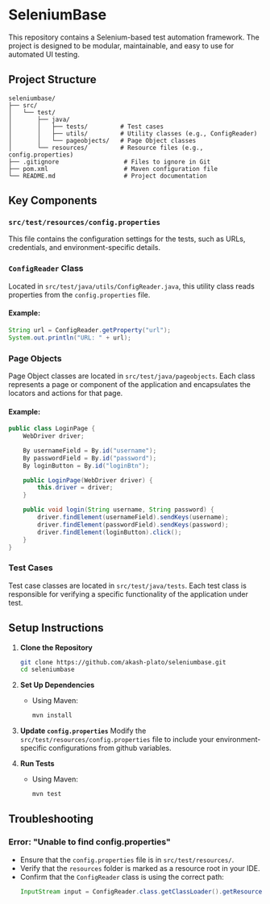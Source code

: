 # SeleniumBase

This repository contains a Selenium-based test automation framework. The project is designed to be modular, maintainable, and easy to use for automated UI testing.

## Project Structure

```plaintext
seleniumbase/
├── src/
│   └── test/
│       ├── java/
│       │   ├── tests/         # Test cases
│       │   ├── utils/         # Utility classes (e.g., ConfigReader)
│       │   └── pageobjects/   # Page Object classes
│       └── resources/         # Resource files (e.g., config.properties)
├── .gitignore                  # Files to ignore in Git
├── pom.xml                     # Maven configuration file
└── README.md                   # Project documentation
```

## Key Components

### `src/test/resources/config.properties`
This file contains the configuration settings for the tests, such as URLs, credentials, and environment-specific details.

### `ConfigReader` Class
Located in `src/test/java/utils/ConfigReader.java`, this utility class reads properties from the `config.properties` file.

#### Example:
```java
String url = ConfigReader.getProperty("url");
System.out.println("URL: " + url);
```

### Page Objects
Page Object classes are located in `src/test/java/pageobjects`. Each class represents a page or component of the application and encapsulates the locators and actions for that page.

#### Example:
```java
public class LoginPage {
    WebDriver driver;

    By usernameField = By.id("username");
    By passwordField = By.id("password");
    By loginButton = By.id("loginBtn");

    public LoginPage(WebDriver driver) {
        this.driver = driver;
    }

    public void login(String username, String password) {
        driver.findElement(usernameField).sendKeys(username);
        driver.findElement(passwordField).sendKeys(password);
        driver.findElement(loginButton).click();
    }
}
```

### Test Cases
Test case classes are located in `src/test/java/tests`. Each test class is responsible for verifying a specific functionality of the application under test.

## Setup Instructions

1. **Clone the Repository**
   ```bash
   git clone https://github.com/akash-plato/seleniumbase.git
   cd seleniumbase
   ```

2. **Set Up Dependencies**
   - Using Maven:
     ```bash
     mvn install
     ```

3. **Update `config.properties`**
   Modify the `src/test/resources/config.properties` file to include your environment-specific configurations from github variables.

4. **Run Tests**
   - Using Maven:
     ```bash
     mvn test
     ```

## Troubleshooting

### Error: "Unable to find config.properties"
- Ensure that the `config.properties` file is in `src/test/resources/`.
- Verify that the `resources` folder is marked as a resource root in your IDE.
- Confirm that the `ConfigReader` class is using the correct path:
  ```java
  InputStream input = ConfigReader.class.getClassLoader().getResourceAsStream("config.properties");
  ```
